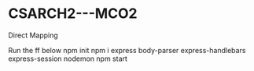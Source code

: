 # CSARCH2---MCO2
Direct Mapping

Run the ff below
npm init
npm i express body-parser express-handlebars express-session nodemon
npm start